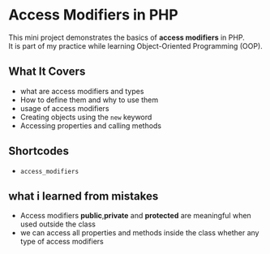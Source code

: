 # Access Modifiers in PHP

This mini project demonstrates the basics of **access modifiers** in PHP.  
It is part of my practice while learning Object-Oriented Programming (OOP).


## What It Covers

- what are access modifiers and types
- How to define them and why to use them
- usage of access modifiers
- Creating objects using the `new` keyword
- Accessing properties and calling methods

## Shortcodes
- `access_modifiers`


## what i learned from mistakes

- Access modifiers **public**,**private** and **protected** are meaningful when used outside the class
- we can access all properties and methods inside the class whether any type of access modifiers

